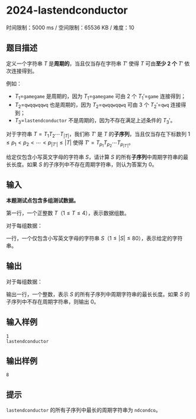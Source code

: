 # 2024-lastendconductor

时间限制：5000 ms / 空间限制：65536 KB / 难度：10

## 题目描述

定义一个字符串 $T$ 是**周期的**，当且仅当存在字符串 $T'$ 使得 $T$ 可由**至少 $2$ 个** $T'$ 依次连接得到。

例如：

+ $T_1=$`gamegame` 是周期的，因为 $T_1=$`gamegame` 可由 $2$ 个 $T_1'=$`game` 连接得到；
+ $T_2=$`qwqqwqqwq` 也是周期的，因为 $T_2=$`qwqqwqqwq` 可由 $3$ 个 $T_2'=$`qwq` 连接得到；
+ $T_3=$`lastendconductor` 不是周期的，因为不存在满足上述条件的 $T_3'$。

对于字符串 $T = T_1T_2\cdots T_{|T|}$，我们称 $T'$ 是 $T$ 的**子序列**，当且仅当存在下标数列 $1\leq p_1 < p_2 < \cdots < p_{|T'|} \leq |T|$ 使得 $T' = T_{p_1}T_{p_2}\cdots T_{p_{|T'|}}$。

给定仅包含小写英文字母的字符串 $S$，请计算 $S$ 的所有**子序列**中周期字符串的最长长度。如果 $S$ 的子序列中不存在周期字符串，则认为答案为 $0$。

## 输入

**本题测试点包含多组测试数据。**

第一行，一个正整数 $T$（$1\leq T\leq 4$），表示数据组数。

对于每组数据：

一行，一个仅包含小写英文字母的字符串 $S$（$1\leq |S|\leq 80$），表示给定的字符串。

## 输出

对于每组数据：

输出一行，一个整数，表示 $S$ 的所有子序列中周期字符串的最长长度。如果 $S$ 的子序列中不存在周期字符串，则输出 $0$。

## 输入样例

    1
    lastendconductor

## 输出样例

    8

## 提示

`lastendconductor` 的所有子序列中最长的周期字符串为 `ndcondco`。
